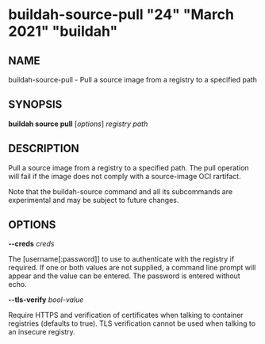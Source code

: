 # buildah-source-pull "24" "March 2021" "buildah"

## NAME
buildah\-source\-pull - Pull a source image from a registry to a specified path

## SYNOPSIS
**buildah source pull** [*options*] *registry* *path*

## DESCRIPTION
Pull a source image from a registry to a specified path.  The pull operation
will fail if the image does not comply with a source-image OCI rartifact.

Note that the buildah-source command and all its subcommands are experimental
and may be subject to future changes.

## OPTIONS

**--creds** *creds*

The [username[:password]] to use to authenticate with the registry if required.
If one or both values are not supplied, a command line prompt will appear and the
value can be entered.  The password is entered without echo.

**--tls-verify** *bool-value*

Require HTTPS and verification of certificates when talking to container
registries (defaults to true).  TLS verification cannot be used when talking to
an insecure registry.

